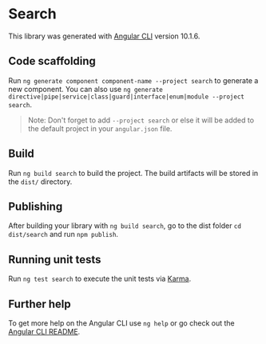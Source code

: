 # Search

This library was generated with [Angular CLI](https://github.com/angular/angular-cli) version 10.1.6.

## Code scaffolding

Run `ng generate component component-name --project search` to generate a new component. You can also use `ng generate directive|pipe|service|class|guard|interface|enum|module --project search`.
> Note: Don't forget to add `--project search` or else it will be added to the default project in your `angular.json` file. 

## Build

Run `ng build search` to build the project. The build artifacts will be stored in the `dist/` directory.

## Publishing

After building your library with `ng build search`, go to the dist folder `cd dist/search` and run `npm publish`.

## Running unit tests

Run `ng test search` to execute the unit tests via [Karma](https://karma-runner.github.io).

## Further help

To get more help on the Angular CLI use `ng help` or go check out the [Angular CLI README](https://github.com/angular/angular-cli/blob/master/README.md).
